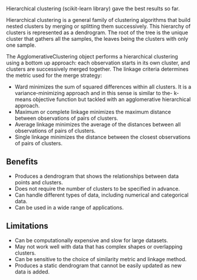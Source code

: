 Hierarchical clustering (scikit-learn library) gave the best results so far.

Hierarchical clustering is a general family of clustering algorithms that build
nested clusters by merging or splitting them successively. This hierarchy of
clusters is represented as a dendrogram. The root of the tree is the
unique cluster that gathers all the samples, the leaves being the clusters with
only one sample.

The AgglomerativeClustering object performs a hierarchical clustering using a
bottom up approach: each observation starts in its own cluster, and clusters are
successively merged together. The linkage criteria determines the metric used
for the merge strategy:

- Ward minimizes the sum of squared differences within all clusters. It is a
  variance-minimizing approach and in this sense is similar to the- k-means
  objective function but tackled with an agglomerative hierarchical approach.
- Maximum or complete linkage minimizes the maximum distance between
  observations of pairs of clusters.
- Average linkage minimizes the average of the distances between all
  observations of pairs of clusters.
- Single linkage minimizes the distance between the closest observations of
  pairs of clusters.

## Benefits

- Produces a dendrogram that shows the relationships between data points and
  clusters.
- Does not require the number of clusters to be specified in advance.
- Can handle different types of data, including numerical and categorical data.
- Can be used in a wide range of applications.

## Limitations

- Can be computationally expensive and slow for large datasets.
- May not work well with data that has complex shapes or overlapping clusters.
- Can be sensitive to the choice of similarity metric and linkage method.
- Produces a static dendrogram that cannot be easily updated as new data is
  added.

